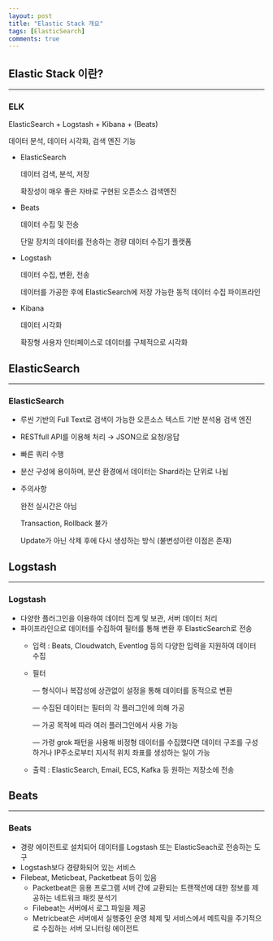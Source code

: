 ```yaml
---
layout: post
title: "Elastic Stack 개요"
tags: [ElasticSearch]
comments: true
---
```


## Elastic Stack 이란?

---

### ELK

ElasticSearch + Logstash  + Kibana + (Beats)

데이터 분석, 데이터 시각화, 검색 엔진 기능

- ElasticSearch

    데이터 검색, 분석, 저장

    확장성이 매우 좋은 자바로 구현된 오픈소스 검색엔진

- Beats

    데이터 수집 및 전송

    단말 장치의 데이터를 전송하는 경량 데이터 수집기 플랫폼

- Logstash

    데이터 수집, 변환, 전송

    데이터를 가공한 후에 ElasticSearch에 저장 가능한 동적 데이터 수집 파이프라인

- Kibana

    데이터 시각화

    확장형 사용자 인터페이스로 데이터를 구체적으로 시각화

## ElasticSearch

---

### ElasticSearch

- 루씬 기반의 Full Text로 검색이 가능한 오픈소스 텍스트 기반 분석용 검색 엔진
- RESTfull API를 이용해 처리 → JSON으로 요청/응답
- 빠른 쿼리 수행
- 분산 구성에 용이하며, 분산 환경에서 데이터는 Shard라는 단위로 나뉨

- 주의사항

    완전 실시간은 아님

    Transaction, Rollback 불가

    Update가 아닌 삭제 후에 다시 생성하는 방식 (불변성이란 이점은 존재)

## Logstash

---

### Logstash

- 다양한 플러그인을 이용하여 데이터 집계 및 보관, 서버 데이터 처리
- 파이프라인으로 데이터를 수집하여 필터를 통해 변환 후 ElasticSearch로 전송
    - 입력 : Beats, Cloudwatch, Eventlog 등의 다양한 입력을 지원하여 데이터 수집
    - 필터

        — 형식이나 복잡성에 상관없이 설정을 통해 데이터를 동적으로 변환

        — 수집된 데이터는 필터의 각 플러그인에 의해 가공

        — 가공 목적에 따라 여러 플러그인에서 사용 가능

        — 가령 grok 패턴을 사용해 비정형 데이터를 수집했다면 데이터 구조를 구성하거나 IP주소로부터 지시적 위치 좌표를 생성하는 일이 가능

    - 출력 : ElasticSearch, Email, ECS, Kafka 등 원하는 저장소에 전송

## Beats

---

### Beats

- 경량 에이전트로 설치되어 데이터를 Logstash 또는 ElasticSeach로 전송하는 도구
- Logstash보다 경량화되어 있는 서비스
- Filebeat, Meticbeat, Packetbeat 등이 있음
    - Packetbeat은 응용 프로그램 서버 간에 교환되는 트랜잭션에 대한 정보를 제공하는 네트워크 패킷 분석기
    - Filebeat는 서버에서 로그 파일을 제공
    - Metricbeat은 서버에서 실행중인 운영 체제 및 서비스에서 메트릭을 주기적으로 수집하는 서버 모니터링 에이전트